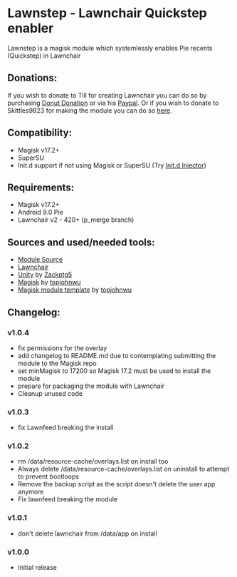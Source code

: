 # Lawnstep - Lawnchair Quickstep enabler
Lawnstep is a magisk module which systemlessly enables Pie recents (Quickstep) in Lawnchair

## Donations:
If you wish to donate to Till for creating Lawnchair you can do so by purchasing [Donut Donation](https://play.google.com/store/apps/details?id=ch.deletescape.donut) or via his [Paypal](https://paypal.me/Deletescape).
Or if you wish to donate to Skittles9823 for making the module you can do so [here](https://paypal.me/Skittles2398).

## Compatibility:
- Magisk v17.2+
- SuperSU
- Init.d support if not using Magisk or SuperSU (Try [Init.d Injector](https://forum.xda-developers.com/android/software-hacking/mod-universal-init-d-injector-wip-t3692105))

## Requirements:
- Magisk v17.2+
- Android 9.0 Pie
- Lawnchair v2 - 420+ (p_merge branch)

## Sources and used/needed tools:
- [Module Source](https://github.com/LawnchairLauncher/LawnstepModule)
- [Lawnchair](https://github.com/LawnchairLauncher/Lawnchair)
- [Unity](https://github.com/Zackptg5/Unity) by [Zackptg5](https://github.com/Zackptg5)
- [Magisk](https://github.com/topjohnwu/Magisk) by [topjohnwu](https://forum.xda-developers.com/member.php?u=4470081)
- [Magisk module template](https://github.com/topjohnwu/magisk-module-template) by [topjohnwu](https://forum.xda-developers.com/member.php?u=4470081)

## Changelog:
### v1.0.4
- fix permissions for the overlay
- add changelog to README.md due to contemplating submitting the module to the Magisk repo
- set minMagisk to 17200 so Magisk 17.2 must be used to install the module
- prepare for packaging the module with Lawnchair
- Cleanup unused code

### v1.0.3
- fix Lawnfeed breaking the install

### v1.0.2
- rm /data/resource-cache/overlays.list on install too
- Always delete /data/resource-cache/overlays.list on uninstall to attempt to prevent bootloops
- Remove the backup script as the script doesn't delete the user app anymore
- Fix lawnfeed breaking the module

### v1.0.1
- don't delete lawnchair from /data/app on install

### v1.0.0
- Initial release
